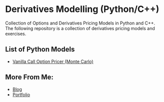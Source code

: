 # Derivatives Modelling (Python/C++)
 Collection of Options and Derivatives Pricing Models in Python and C++. The following repository is a collection of derivatives pricing models and exercises.

## List of Python Models

* [Vanilla Call Option Pricer (Monte Carlo)](/Python/Vanilla_Call_Option_Model.py)



## More From Me:

* [Blog](https://www.pranav.ai)
* [Portfolio](https://www.prandev.com)





